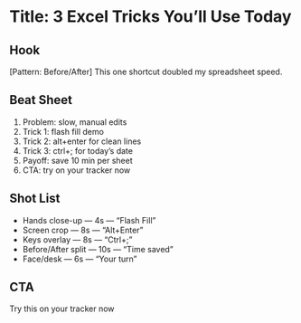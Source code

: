 # Title: 3 Excel Tricks You’ll Use Today
## Hook
[Pattern: Before/After] This one shortcut doubled my spreadsheet speed.
## Beat Sheet
1. Problem: slow, manual edits
2. Trick 1: flash fill demo
3. Trick 2: alt+enter for clean lines
4. Trick 3: ctrl+; for today’s date
5. Payoff: save 10 min per sheet
6. CTA: try on your tracker now
## Shot List
- Hands close-up — 4s — “Flash Fill”
- Screen crop — 8s — “Alt+Enter”
- Keys overlay — 8s — “Ctrl+;”
- Before/After split — 10s — “Time saved”
- Face/desk — 6s — “Your turn”
## CTA
Try this on your tracker now
